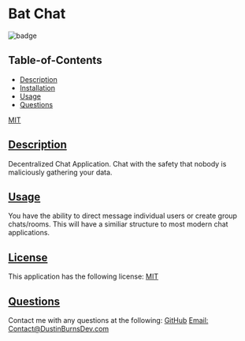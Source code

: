 
  # Bat Chat
  
![badge](https://img.shields.io/badge/license-MIT-blue)
  
  ## Table-of-Contents
  * [Description](#description)
  * [Installation](#installation)
  * [Usage](#usage)
  * [Questions](#questions)

[MIT](https://choosealicense.com/licenses/MIT)

 
  ## [Description](#table-of-contents)
  Decentralized Chat Application. Chat with the safety that nobody is maliciously gathering your data. 

  ## [Usage](#table-of-contents)
  You have the ability to direct message individual users or create group chats/rooms. This will have a similiar structure to most modern chat applications. 


  ## [License](#table-of-contents)
  This application has the following license:
  [MIT](https://choosealicense.com/licenses/MIT)
    

  ## [Questions](#table-of-contents)
  Contact me with any questions at the following:
  [GitHub](https://github.com/BurnsD)
  [Email: Contact@DustinBurnsDev.com](mailto:Contact@DustinBurnsDev.com)
  